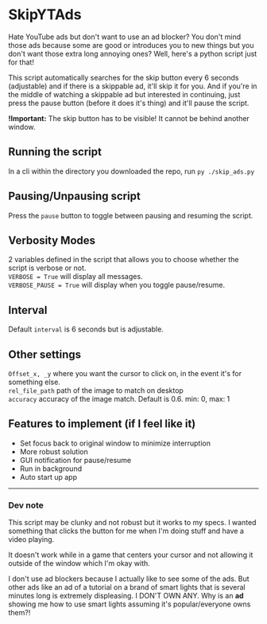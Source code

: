 # SkipYTAds

Hate YouTube ads but don't want to use an ad blocker? You don't mind those ads because some are good or introduces you to new things but you don't want those extra long annoying ones? Well, here's a python script just for that!

This script automatically searches for the skip button every 6 seconds (adjustable) and if there is a skippable ad, it'll skip it for you. And if you're in the middle of watching a skippable ad but interested in continuing, just press the pause button (before it does it's thing) and it'll pause the script.

**!Important:** The skip button has to be visible! It cannot be behind another window.


## Running the script
In a cli within the directory you downloaded the repo, run `py ./skip_ads.py`

## Pausing/Unpausing script
Press the `pause` button to toggle between pausing and resuming the script.

## Verbosity Modes
2 variables defined in the script that allows you to choose whether the script is verbose or not.  
`VERBOSE = True` will display all messages.  
`VERBOSE_PAUSE = True` will display when you toggle pause/resume.  

## Interval
Default `interval` is 6 seconds but is adjustable.

## Other settings
`Offset_x, _y` where you want the cursor to click on, in the event it's for something else.  
`rel_file_path` path of the image to match on desktop  
`accuracy` accuracy of the image match. Default is 0.6. min: 0, max: 1

## Features to implement (if I feel like it)
- Set focus back to original window to minimize interruption
- More robust solution
- GUI notification for pause/resume
- Run in background
- Auto start up app

---

### Dev note
This script may be clunky and not robust but it works to my specs. I wanted something that clicks the button for me when I'm doing stuff and have a video playing. 

It doesn't work while in a game that centers your cursor and not allowing it outside of the window which I'm okay with. 

I don't use ad blockers because I actually like to see some of the ads. But other ads like an ad of a tutorial on a brand of smart lights that is several minutes long is extremely displeasing. I DON'T OWN ANY. Why is an **ad** showing me how to use smart lights assuming it's popular/everyone owns them?!
